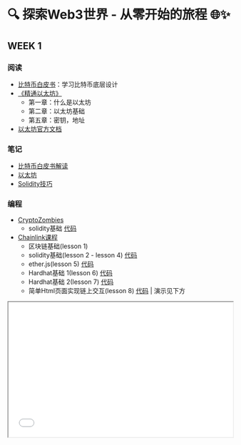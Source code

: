 # 🔍 探索Web3世界 - 从零开始的旅程 🌐✨

## WEEK 1

### 阅读

- [比特币白皮书](https://bitcoin.org/en/bitcoin-paper)：学习比特币底层设计 
- [《精通以太坊》](https://github.com/inoutcode/ethereum_book)
  - 第一章：什么是以太坊
  - 第二章：以太坊基础
  - 第五章：密钥，地址
- [以太坊官方文档](https://ethereum.org/en/developers/docs/)

### 笔记

- [比特币白皮书解读](week1/比特币白皮书解读.md)
- [以太坊](week1/以太坊.md)
- [Solidity技巧](week1/Solidity技巧.md)

### 编程

- [CryptoZombies](https://cryptozombies.io/zh/solidity)
  - solidity基础 [代码](week1/code/cryptozombies)
- [Chainlink课程](https://www.bilibili.com/video/BV1Ca411n7ta/)
  - 区块链基础(lesson 1)
  - solidity基础(lesson 2 - lesson 4)  [代码](week1/code/chainlink_course/solidity-basic)
  - ether.js(lesson 5)  [代码](week1/code/chainlink_course/ethers-simple-storage)
  - Hardhat基础 1(lesson 6) [代码](week1/code/chainlink_course/hardhat-simple-storage)
  - Hardhat基础 2(lesson 7) [代码](week1/code/chainlink_course/hardhat-fund-me)
  - 简单Html页面实现链上交互(lesson 8) [代码](week1/code/chainlink_course/html-fund-me) | 演示见下方

<div style="position: relative; padding: 30% 45%;">
<iframe style="position: absolute; width: 100%; height: 100%; left: 0; top: 0;" src="week1/code/chainlink_course/html-fund-me/index.html" frameborder="1" scrolling="yes" width="320" height="240"</iframe>
</div>		
